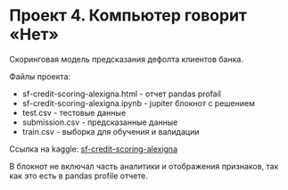 # Проект 4. Компьютер говорит «Нет»

Скоринговая модель предсказания дефолта клиентов банка.

Файлы проекта:
- sf-credit-scoring-alexigna.html - отчет pandas profail
- sf-credit-scoring-alexigna.ipynb - jupiter блокнот с решением
- test.csv - тестовые данные
- submission.csv - предсказанные данные
- train.csv - выборка для обучения и валидации

Cсылка на kaggle: [sf-credit-scoring-alexigna](https://www.kaggle.com/alexanderignatov/sf-credit-scoring-alexigna)

В блокнот не включал часть аналитики и отображения признаков, так как это есть в pandas profile отчете. 